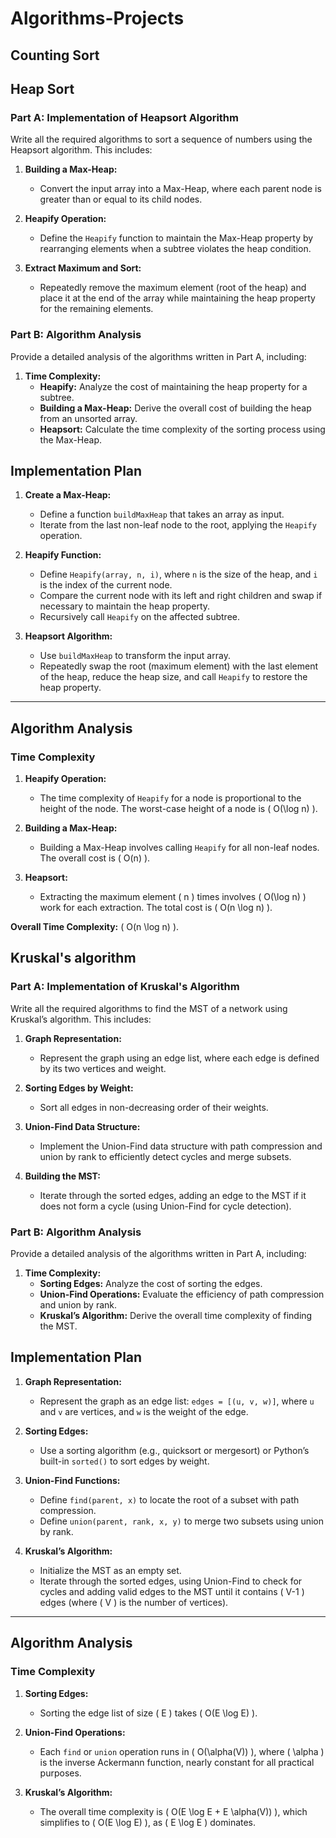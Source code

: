 # Algorithms-Projects

## Counting Sort

## Heap Sort

### Part A: Implementation of Heapsort Algorithm
Write all the required algorithms to sort a sequence of numbers using the Heapsort algorithm. This includes:

1. **Building a Max-Heap:**
   - Convert the input array into a Max-Heap, where each parent node is greater than or equal to its child nodes.

2. **Heapify Operation:**
   - Define the `Heapify` function to maintain the Max-Heap property by rearranging elements when a subtree violates the heap condition.

3. **Extract Maximum and Sort:**
   - Repeatedly remove the maximum element (root of the heap) and place it at the end of the array while maintaining the heap property for the remaining elements.

### Part B: Algorithm Analysis
Provide a detailed analysis of the algorithms written in Part A, including:

1. **Time Complexity:**
   - **Heapify:** Analyze the cost of maintaining the heap property for a subtree.
   - **Building a Max-Heap:** Derive the overall cost of building the heap from an unsorted array.
   - **Heapsort:** Calculate the time complexity of the sorting process using the Max-Heap.

## Implementation Plan

1. **Create a Max-Heap:**
   - Define a function `buildMaxHeap` that takes an array as input.
   - Iterate from the last non-leaf node to the root, applying the `Heapify` operation.

2. **Heapify Function:**
   - Define `Heapify(array, n, i)`, where `n` is the size of the heap, and `i` is the index of the current node.
   - Compare the current node with its left and right children and swap if necessary to maintain the heap property.
   - Recursively call `Heapify` on the affected subtree.

3. **Heapsort Algorithm:**
   - Use `buildMaxHeap` to transform the input array.
   - Repeatedly swap the root (maximum element) with the last element of the heap, reduce the heap size, and call `Heapify` to restore the heap property.

---

## Algorithm Analysis

### Time Complexity

1. **Heapify Operation:**
   - The time complexity of `Heapify` for a node is proportional to the height of the node. The worst-case height of a node is \( O(\log n) \).

2. **Building a Max-Heap:**
   - Building a Max-Heap involves calling `Heapify` for all non-leaf nodes. The overall cost is \( O(n) \).

3. **Heapsort:**
   - Extracting the maximum element \( n \) times involves \( O(\log n) \) work for each extraction. The total cost is \( O(n \log n) \).

**Overall Time Complexity:**
\( O(n \log n) \).

## Kruskal's algorithm

### Part A: Implementation of Kruskal's Algorithm
Write all the required algorithms to find the MST of a network using Kruskal’s algorithm. This includes:

1. **Graph Representation:**
   - Represent the graph using an edge list, where each edge is defined by its two vertices and weight.

2. **Sorting Edges by Weight:**
   - Sort all edges in non-decreasing order of their weights.

3. **Union-Find Data Structure:**
   - Implement the Union-Find data structure with path compression and union by rank to efficiently detect cycles and merge subsets.

4. **Building the MST:**
   - Iterate through the sorted edges, adding an edge to the MST if it does not form a cycle (using Union-Find for cycle detection).

### Part B: Algorithm Analysis
Provide a detailed analysis of the algorithms written in Part A, including:

1. **Time Complexity:**
   - **Sorting Edges:** Analyze the cost of sorting the edges.
   - **Union-Find Operations:** Evaluate the efficiency of path compression and union by rank.
   - **Kruskal’s Algorithm:** Derive the overall time complexity of finding the MST.


## Implementation Plan

1. **Graph Representation:**
   - Represent the graph as an edge list: `edges = [(u, v, w)]`, where `u` and `v` are vertices, and `w` is the weight of the edge.

2. **Sorting Edges:**
   - Use a sorting algorithm (e.g., quicksort or mergesort) or Python’s built-in `sorted()` to sort edges by weight.

3. **Union-Find Functions:**
   - Define `find(parent, x)` to locate the root of a subset with path compression.
   - Define `union(parent, rank, x, y)` to merge two subsets using union by rank.

4. **Kruskal’s Algorithm:**
   - Initialize the MST as an empty set.
   - Iterate through the sorted edges, using Union-Find to check for cycles and adding valid edges to the MST until it contains \( V-1 \) edges (where \( V \) is the number of vertices).

---

## Algorithm Analysis

### Time Complexity

1. **Sorting Edges:**
   - Sorting the edge list of size \( E \) takes \( O(E \log E) \).

2. **Union-Find Operations:**
   - Each `find` or `union` operation runs in \( O(\alpha(V)) \), where \( \alpha \) is the inverse Ackermann function, nearly constant for all practical purposes.

3. **Kruskal’s Algorithm:**
   - The overall time complexity is \( O(E \log E + E \alpha(V)) \), which simplifies to \( O(E \log E) \), as \( E \log E \) dominates.



